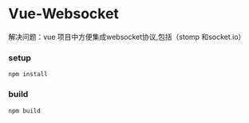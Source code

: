 # Vue-Websocket

解决问题：vue 项目中方便集成websocket协议,包括（stomp 和socket.io）


### setup

```
npm install

```

### build

```
npm build

```


